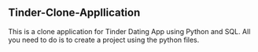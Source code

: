## Tinder-Clone-Appllication
This is a clone application for Tinder Dating App using Python and SQL. All you need to do is to create a project using the python files.

